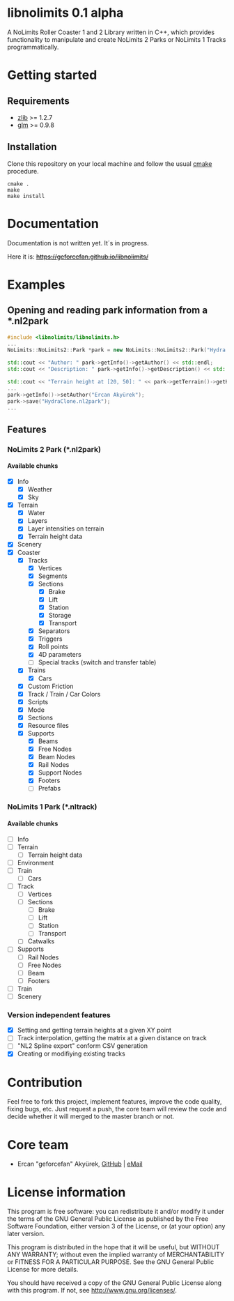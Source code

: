 # libnolimits 0.1 alpha
A NoLimits Roller Coaster 1 and 2 Library written in C++, which provides functionality to manipulate and create NoLimits 2 Parks or NoLimits 1 Tracks programmatically.

# Getting started
## Requirements
* [zlib](http://zlib.net/) >= 1.2.7
* [glm](http://zlib.net/) >= 0.9.8

## Installation
Clone this repository on your local machine and follow the usual [cmake](https://cmake.org/) procedure.

```
cmake .
make
make install
```

# Documentation

Documentation is not written yet. It´s in progress.

Here it is: ~~https://geforcefan.github.io/libnolimits/~~

# Examples

## Opening and reading park information from a *.nl2park

```c++
#include <libnolimits/libnolimits.h>
...
NoLimits::NoLimits2::Park *park = new NoLimits::NoLimits2::Park("Hydra.nl2park");

std::cout << "Author: " park->getInfo()->getAuthor() << std::endl;
std::cout << "Description: " park->getInfo()->getDescription() << std::endl;

std::cout << "Terrain height at [20, 50]: " << park->getTerrain()->getHeightAtVertex(20, 50) << std::endl;
...
park->getInfo()->setAuthor("Ercan Akyürek"); 
park->save("HydraClone.nl2park");
...
```

## Features
### NoLimits 2 Park (*.nl2park)
#### Available chunks

- [x] Info
  - [x] Weather
  - [x] Sky
- [x] Terrain
  - [x] Water
  - [x] Layers
  - [x] Layer intensities on terrain
  - [x] Terrain height data
- [x] Scenery
- [x] Coaster
  - [x] Tracks
    - [x] Vertices
    - [x] Segments
    - [x] Sections
      - [x] Brake
      - [x] Lift
      - [x] Station
      - [x] Storage
      - [x] Transport
    - [x] Separators
    - [x] Triggers
    - [x] Roll points
    - [x] 4D parameters
    - [ ] Special tracks (switch and transfer table)
  - [x] Trains
    - [x] Cars
  - [x] Custom Friction
  - [x] Track / Train / Car Colors
  - [x] Scripts
  - [x] Mode
  - [x] Sections
  - [x] Resource files
  - [x] Supports
    - [x] Beams
    - [x] Free Nodes
    - [x] Beam Nodes
    - [x] Rail Nodes
    - [x] Support Nodes
    - [x] Footers
    - [ ] Prefabs
     
### NoLimits 1 Park (*.nltrack)
#### Available chunks

- [ ] Info
- [ ] Terrain
  - [ ] Terrain height data
- [ ] Environment
- [ ] Train
  - [ ] Cars
- [ ] Track
  - [ ] Vertices
  - [ ] Sections
      - [ ] Brake
      - [ ] Lift
      - [ ] Station
      - [ ] Transport
  - [ ] Catwalks
- [ ] Supports
  - [ ] Rail Nodes
  - [ ] Free Nodes
  - [ ] Beam
  - [ ] Footers
- [ ] Train
- [ ] Scenery

### Version independent features
 
- [x] Setting and getting terrain heights at a given XY point
- [ ] Track interpolation, getting the matrix at a given distance on track
- [ ] "NL2 Spline export" conform CSV generation
- [x] Creating or modifiying existing tracks

# Contribution

Feel free to fork this project, implement features, improve the code quality, fixing bugs, etc. Just request a push, the core team will review the code and decide whether it will merged to the master branch or not.

# Core team

- Ercan "geforcefan" Akyürek, [GitHub](https://github.com/geforcefan/) | [eMail](mailto:ercan.akyuerek@gmail.com)

# License information 

This program is free software: you can redistribute it and/or modify
it under the terms of the GNU General Public License as published by
the Free Software Foundation, either version 3 of the License, or
(at your option) any later version.

This program is distributed in the hope that it will be useful,
but WITHOUT ANY WARRANTY; without even the implied warranty of
MERCHANTABILITY or FITNESS FOR A PARTICULAR PURPOSE.  See the
GNU General Public License for more details.

You should have received a copy of the GNU General Public License
along with this program. If not, see <http://www.gnu.org/licenses/>.
